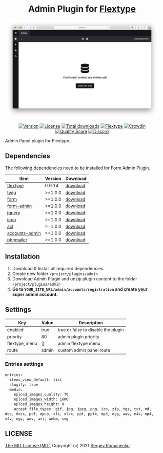 <h1 align="center">Admin Plugin for <a href="https://flextype.org/">Flextype</a></h1>

![preview](https://github.com/flextype-plugins/admin/raw/dev/preview.png)

<p align="center">
<a href="https://github.com/flextype-plugins/admin/releases"><img alt="Version" src="https://img.shields.io/github/release/flextype-plugins/admin.svg?label=version&color=black"></a> <a href="https://github.com/flextype-plugins/admin"><img src="https://img.shields.io/badge/license-MIT-blue.svg?color=black" alt="License"></a> <a href="https://github.com/flextype-plugins/admin"><img src="https://img.shields.io/github/downloads/flextype-plugins/admin/total.svg?color=black" alt="Total downloads"></a> <a href="https://github.com/flextype/flextype"><img src="https://img.shields.io/badge/Flextype-0.9.14-green.svg?color=black" alt="Flextype"></a> <a href="https://crowdin.com/project/flextype-plugin-admin"><img src="https://d322cqt584bo4o.cloudfront.net/flextype-plugin-admin/localized.svg?color=black" alt="Crowdin"></a> <a href="https://scrutinizer-ci.com/g/flextype-plugins/admin?branch=dev&color=black"><img src="https://img.shields.io/scrutinizer/g/flextype-plugins/admin.svg?branch=dev&color=black" alt="Quality Score"></a> <a href=""><img src="https://img.shields.io/discord/423097982498635778.svg?logo=discord&colorB=728ADA&label=Discord%20Chat" alt="Discord"></a>
</p>

Admin Panel plugin for Flextype.

## Dependencies

The following dependencies need to be installed for Form Admin Plugin.

| Item | Version | Download |
|---|---|---|
| [flextype](https://github.com/flextype/flextype) | 0.9.14 | [download](https://github.com/flextype/flextype/releases) |
| [twig](https://github.com/flextype-plugins/twig) | >=1.0.0 | [download](https://github.com/flextype-plugins/twig/releases) |
| [form](https://github.com/flextype-plugins/form) | >=1.0.0 | [download](https://github.com/flextype-plugins/form/releases) |
| [form-admin](https://github.com/flextype-plugins/form-admin) | >=1.0.0 | [download](https://github.com/flextype-plugins/form-admin/releases) |
| [jquery](https://github.com/flextype-plugins/jquery) | >=1.0.0 | [download](https://github.com/flextype-plugins/jquery/releases) |
| [icon](https://github.com/flextype-plugins/icon) | >=1.0.0 | [download](https://github.com/flextype-plugins/icon/releases) |
| [acl](https://github.com/flextype-plugins/acl) | >=1.0.0 | [download](https://github.com/flextype-plugins/acl/releases) |
| [accounts-admin](https://github.com/flextype-plugins/accounts-admin) | >=1.0.0 | [download](https://github.com/flextype-plugins/accounts-admin/releases) |
| [phpmailer](https://github.com/flextype-plugins/phpmailer) | >=1.0.0 | [download](https://github.com/flextype-plugins/phpmailer/releases) |

## Installation

1. Download & Install all required dependencies.
2. Create new folder `/project/plugins/admin`
3. Download Admin Plugin and unzip plugin content to the folder `/project/plugins/admin`
4. **Go to `YOUR_SITE_URL/admin/accounts/registration` and create your super admin account.**

## Settings

| Key | Value | Description |
|---|---|---|
| enabled | true | true or false to disable the plugin |
| priority | 80 | admin plugin priority |
| flextype_menu | [] | admin flextype menu |
| route | admin | custom admin panel route |


### Entries settings
```
entries:
  items_view_default: list
  slugify: true
  media:
    upload_images_quality: 70
    upload_images_width: 1600
    upload_images_height: 0
    accept_file_types: gif, jpg, jpeg, png, ico, zip, tgz, txt, md, doc, docx, pdf, epub, xls, xlsx, ppt, pptx, mp3, ogg, wav, m4a, mp4, m4v, ogv, wmv, avi, webm, svg
```

## LICENSE
[The MIT License (MIT)](https://github.com/flextype-plugins/admin/blob/master/LICENSE.txt)
Copyright (c) 2021 [Sergey Romanenko](https://github.com/Awilum)
